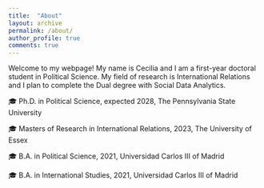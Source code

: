 ```yaml
---
title:  "About"
layout: archive
permalink: /about/
author_profile: true
comments: true
---
```


Welcome to my webpage! My name is Cecilia and I am a first-year doctoral student in Political Science. My field of research is International Relations and I plan to complete the Dual degree with Social Data Analytics. 

 🎓 Ph.D. in Political Science, expected 2028, The Pennsylvania State University

 
 🎓 Masters of Research in International Relations, 2023, The University of Essex


 🎓 B.A. in Political Science, 2021, Universidad Carlos III of Madrid
           
🎓 B.A. in International Studies, 2021, Universidad Carlos III of Madrid
